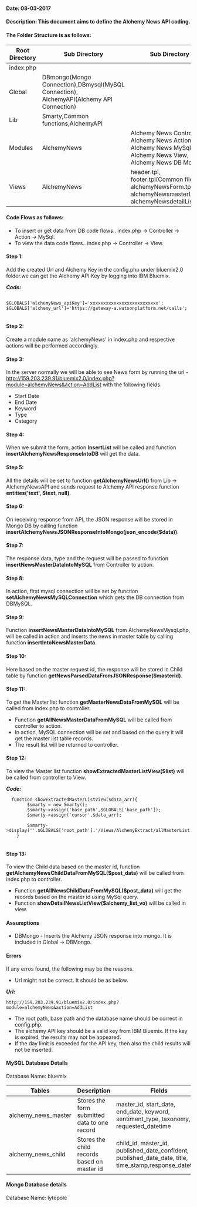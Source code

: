 #### Date: 08-03-2017
#### Description: This document aims to define the Alchemy News API coding.


#### The Folder Structure is as follows:
   
   
   Root Directory | Sub Directory | Sub Directory 
------------ | ------------- | -------------
index.php | | |
Global | DBmongo(Mongo Connection),DBmysql(MySQL Connection), AlchemyAPI(Alchemy API Connection)  | 
Lib | Smarty,Common functions,AlchemyAPI | |
Modules | AlchemyNews | Alchemy News Controller, Alchemy News Action, Alchemy News MySql, Alchemy News View, Alchemy News DB Mongo|
Views | AlchemyNews | header.tpl, footer.tpl(Common files), alchemyNewsForm.tpl, alchemyNewsmasterList.tpl, alchemyNewsdetailList.tpl|

#### Code Flows as follows:
   * To insert or get data from DB code flows.. index.php -> Controller -> Action -> MySql.
   * To view the data code flows.. index.php -> Controller -> View.
   
 
#### Step 1:
  Add the created Url and Alchemy Key in the config.php under bluemix2.0 folder.we can get the Alchemy API Key by logging into IBM Bluemix. 
	
**_Code:_**
	
```
	
$GLOBALS['alchemyNews_apiKey']='xxxxxxxxxxxxxxxxxxxxxxxxxx';
$GLOBALS['alchemy_url']='https://gateway-a.watsonplatform.net/calls';
	
```
	
  
#### Step 2:
  Create a module name as 'alchemyNews' in index.php and respective actions will be performed accordingly.
  
#### Step 3:
   In the server normally we will be able to see News form by running the url -  http://159.203.239.91/bluemix2.0/index.php?module=alchemyNews&action=AddList with the following fields.
   
- Start Date
- End Date
- Keyword
- Type
- Category
   
#### Step 4:
   When we submit the form, action **InsertList** will be called and function **insertAlchemyNewsResponseIntoDB** will get the data.
   
#### Step 5:
   All the details will be set to function **getAlchemyNewsUrl()** from Lib -> AlchemyNewsAPI  and sends request to Alchemy API response function **entities('text', $text, null)**.
   
#### Step 6:
   On receiving response from API, the JSON response will be stored in Mongo DB by calling function  **insertAlchemyNewsJSONResponseIntoMongo(json_encode($data))**.

#### Step 7:
   The response data, type and the request will be passed to function **insertNewsMasterDataIntoMySQL** from Controller to action.
   
#### Step 8:
   In action, first mysql connection will be set by function **setAlchemyNewsMySQLConnection** which gets the DB connection from DBMySQL.
 
#### Step 9:
  Function **insertNewsMasterDataIntoMySQL** from AlchemyNewsMysql.php, will be called in action and inserts the news in master table by calling function **insertIntoNewsMasterData**.
  
#### Step 10:
   Here based on the master request id, the response will be stored in Child table by function **getNewsParsedDataFromJSONResponse($masterId)**.


#### Step 11:
To get the Master list function **getMasterNewsDataFromMySQL** will be called from index.php to controller.

- Function **getAllNewsMasterDataFromMySQL** will be called from controller to action.
- In action, MySQL connection will be set and based on the query it will get the master list table records.
- The result list will be returned to controller.
   
#### Step 12:
   To view the Master list function **showExtractedMasterListView($list)** will be called from controller to View.
   
**_Code:_**

```
  function showExtractedMasterListView($data_arr){
        $smarty = new Smarty();
        $smarty->assign('base_path',$GLOBALS['base_path']);
		$smarty->assign('cursor',$data_arr);
		
	    $smarty->display(''.$GLOBALS['root_path'].'/Views/AlchemyExtract/allMasterList.tpl');
    }
    
``` 

#### Step 13:
   To view the Child data based on the master id, function **getAlchemyNewsChildDataFromMySQL($post_data)** will be called from index.php to controller.
   
   - Function **getAllNewsChildDataFromMySQL($post_data)** will get the records based on the master id using MySql query. 
   - Function **showDetailNewsListView($alchemy_list_vo)** will be called in view. 
   
#### Assumptions

- DBMongo - Inserts the Alchemy JSON response into mongo. It is included in Global -> DBMongo.

#### Errors

If any erros found, the following may be the reasons.

- Url might not be correct. It should be as below.

**_Url:_**

```
http://159.203.239.91/bluemix2.0/index.php?module=alchemyNews&action=AddList

```
- The root path, base path and the database name should be correct in config.php.
- The alchemy API key should be a valid key from IBM Bluemix. If the key is expired, the results may not be appeared.
- If the day limit is exceeded for the API key, then also the child results will not be inserted. 


#### MySQL Database Details

  
 Database Name: bluemix
 
 Tables | Description | Fields |
------------ | ------------- | ----------
alchemy_news_master | Stores the form submitted data to one record | master_id, start_date, end_date, keyword, sentiment_type, taxonomy, requested_datetime |
alchemy_news_child | Stores the child records based on master id | child_id, master_id, published_date_confident, published_date_date, title, time_stamp,response_datetime |
 
 
#### Mongo Database details
 
Database Name: lytepole
 
 



   
